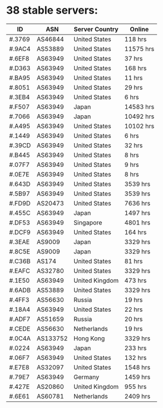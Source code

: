 # 38 stable servers:

| ID | ASN | Server Country | Online |
| ------ | ------ | ------ | ------ |
| #.3769 | AS46844 | United States | 118 hrs |
| #.9AC4 | AS53889 | United States | 11575 hrs |
| #.6EF8 | AS63949 | United States | 37 hrs |
| #.D363 | AS63949 | United States | 168 hrs |
| #.BA95 | AS63949 | United States | 11 hrs |
| #.8051 | AS63949 | United States | 29 hrs |
| #.3EB4 | AS63949 | United States | 6 hrs |
| #.F507 | AS63949 | Japan | 14583 hrs |
| #.7066 | AS63949 | Japan | 10492 hrs |
| #.A495 | AS63949 | United States | 10102 hrs |
| #.1449 | AS63949 | United States | 6 hrs |
| #.39CD | AS63949 | United States | 32 hrs |
| #.B445 | AS63949 | United States | 8 hrs |
| #.07F7 | AS63949 | United States | 9 hrs |
| #.0E7E | AS63949 | United States | 8 hrs |
| #.643D | AS63949 | United States | 3539 hrs |
| #.5B97 | AS63949 | United States | 3539 hrs |
| #.FD9D | AS20473 | United States | 7636 hrs |
| #.455C | AS63949 | Japan | 1497 hrs |
| #.DF53 | AS63949 | Singapore | 4801 hrs |
| #.DCF9 | AS63949 | United States | 164 hrs |
| #.3EAE | AS9009 | Japan | 3329 hrs |
| #.8C5E | AS9009 | Japan | 3329 hrs |
| #.C36B | AS174 | United States | 81 hrs |
| #.EAFC | AS32780 | United States | 3329 hrs |
| #.1E50 | AS63949 | United Kingdom | 473 hrs |
| #.6ADB | AS53889 | United States | 3329 hrs |
| #.4FF3 | AS56630 | Russia | 19 hrs |
| #.18A4 | AS63949 | United States | 22 hrs |
| #.ADF7 | AS51659 | Russia | 20 hrs |
| #.CEDE | AS56630 | Netherlands | 19 hrs |
| #.0C4A | AS133752 | Hong Kong | 3329 hrs |
| #.0224 | AS63949 | Japan | 233 hrs |
| #.06F7 | AS63949 | United States | 132 hrs |
| #.E7E8 | AS32097 | United States | 1548 hrs |
| #.79E7 | AS63949 | Germany | 1459 hrs |
| #.427E | AS20860 | United Kingdom | 955 hrs |
| #.6E61 | AS60781 | Netherlands | 2409 hrs |

